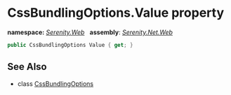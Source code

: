 # CssBundlingOptions.Value property
**namespace:** *[Serenity.Web](../../README.md#serenity.web-namespace)*   **assembly**: *[Serenity.Net.Web](../../README.md)*

```csharp
public CssBundlingOptions Value { get; }
```

## See Also

* class [CssBundlingOptions](../CssBundlingOptions.md)